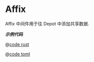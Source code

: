 # Affix

Affix 中间件用于往 Depot 中添加共享数据.

_**示例代码**_ 

<CodeGroup>
  <CodeGroupItem title="main.rs" active>

@[code rust](../../../../codes/affix/src/main.rs)

  </CodeGroupItem>
  <CodeGroupItem title="Cargo.toml">

@[code toml](../../../../codes/affix/Cargo.toml)

  </CodeGroupItem>
</CodeGroup>